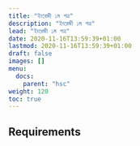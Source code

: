 ```yaml
---
title: "ইংরেজী ১ম পত্র"
description: "ইংরেজী ১ম পত্র"
lead: "ইংরেজী ১ম পত্র"
date: 2020-11-16T13:59:39+01:00
lastmod: 2020-11-16T13:59:39+01:00
draft: false
images: []
menu:
  docs:
    parent: "hsc"
weight: 120
toc: true
---
```


## Requirements



